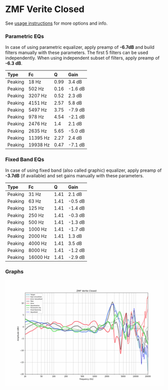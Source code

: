 # ZMF Verite Closed
See [usage instructions](https://github.com/jaakkopasanen/AutoEq#usage) for more options and info.

### Parametric EQs
In case of using parametric equalizer, apply preamp of **-6.7dB** and build filters manually
with these parameters. The first 5 filters can be used independently.
When using independent subset of filters, apply preamp of **-6.3 dB**.

| Type    | Fc       |    Q | Gain    |
|:--------|:---------|:-----|:--------|
| Peaking | 18 Hz    | 0.99 | 3.4 dB  |
| Peaking | 502 Hz   | 0.16 | -1.6 dB |
| Peaking | 3207 Hz  | 0.52 | 2.3 dB  |
| Peaking | 4151 Hz  | 2.57 | 5.8 dB  |
| Peaking | 5497 Hz  | 3.75 | -7.9 dB |
| Peaking | 978 Hz   | 4.54 | -2.1 dB |
| Peaking | 2476 Hz  | 1.4  | 2.1 dB  |
| Peaking | 2635 Hz  | 5.65 | -5.0 dB |
| Peaking | 11395 Hz | 2.27 | 2.4 dB  |
| Peaking | 19938 Hz | 0.47 | -7.1 dB |

### Fixed Band EQs
In case of using fixed band (also called graphic) equalizer, apply preamp of **-3.7dB**
(if available) and set gains manually with these parameters.

| Type    | Fc       |    Q | Gain    |
|:--------|:---------|:-----|:--------|
| Peaking | 31 Hz    | 1.41 | 2.1 dB  |
| Peaking | 63 Hz    | 1.41 | -0.5 dB |
| Peaking | 125 Hz   | 1.41 | -1.4 dB |
| Peaking | 250 Hz   | 1.41 | -0.3 dB |
| Peaking | 500 Hz   | 1.41 | -1.3 dB |
| Peaking | 1000 Hz  | 1.41 | -1.7 dB |
| Peaking | 2000 Hz  | 1.41 | 1.3 dB  |
| Peaking | 4000 Hz  | 1.41 | 3.5 dB  |
| Peaking | 8000 Hz  | 1.41 | -1.2 dB |
| Peaking | 16000 Hz | 1.41 | -2.9 dB |

### Graphs
![](./ZMF%20Verite%20Closed.png)